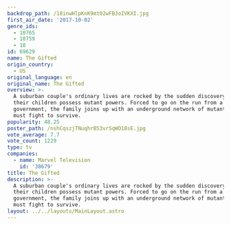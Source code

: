 ```yaml
---
backdrop_path: /18inwHlpKnK9mt02wFBJoIVKXI.jpg
first_air_date: '2017-10-02'
genre_ids:
  - 10765
  - 10759
  - 18
id: 69629
name: The Gifted
origin_country:
  - US
original_language: en
original_name: The Gifted
overview: >-
  A suburban couple's ordinary lives are rocked by the sudden discovery that
  their children possess mutant powers. Forced to go on the run from a hostile
  government, the family joins up with an underground network of mutants and
  must fight to survive.
popularity: 48.25
poster_path: /nshCqszjTNuqhrB53vrSqWO18sE.jpg
vote_average: 7.7
vote_count: 1229
type: tv
companies:
  - name: Marvel Television
    id: '38679'
title: The Gifted
description: >-
  A suburban couple's ordinary lives are rocked by the sudden discovery that
  their children possess mutant powers. Forced to go on the run from a hostile
  government, the family joins up with an underground network of mutants and
  must fight to survive.
layout: ../../layouts/MainLayout.astro
---
```


